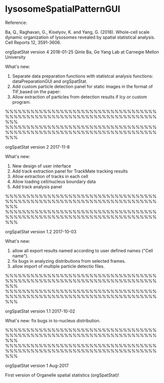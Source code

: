# lysosomeSpatialPatternGUI

Reference: 

Ba, Q., Raghavan, G., Kiselyov, K. and Yang, G. (2018). Whole-cell scale dynamic organization of
lysosomes revealed by spatial statistical analysis. Cell Reports 12, 3591-3606.


orgSpatStat version 4 2018-01-25
Qinle Ba, Ge Yang Lab at Carnegie Mellon University 

What's new: 
1. Separate data preparation functions with statistcal analysis functions: dataPreparationGUI and orgSpatStat.
2. Add custom particle detection panel for static images in the format of TIF,based on the paper:
3. Allow extraction of particles from detection results if Icy or custom program.


%%%%%%%%%%%%%%%%%%%%%%%%%%%%%%%%%%%%%%%%%%%%%%%%%%%%%%%%%%%%%%%%%%%%%%%%%%%
%%%%%%%%%%%%%%%%%%%%%%%%%%%%%%%%%%%%%%%%%%%%%%%%%%%%%%%%%%%%%%%%%%%%%%%%%%%

orgSpatStat version 2 2017-11-8

What's new: 
1. New design of user interface
2. Add track extraction panel for TrackMate tracking results
3. Allow extraction of tracks in each cell
4. Allow loading cell/nucleus boundary data
5. Add track analysis panel


%%%%%%%%%%%%%%%%%%%%%%%%%%%%%%%%%%%%%%%%%%%%%%%%%%%%%%%%%%%%%%%%%%%%%%%%%%%
%%%%%%%%%%%%%%%%%%%%%%%%%%%%%%%%%%%%%%%%%%%%%%%%%%%%%%%%%%%%%%%%%%%%%%%%%%%

orgSpatStat version 1.2  2017-10-03

What's new: 
1. allow all export results named according to user defined names ("Cell name").
2. fix bugs in analyzing distributions from selected frames.
3. allow import of multiple particle detectio files.

%%%%%%%%%%%%%%%%%%%%%%%%%%%%%%%%%%%%%%%%%%%%%%%%%%%%%%%%%%%%%%%%%%%%%%%%%%%
%%%%%%%%%%%%%%%%%%%%%%%%%%%%%%%%%%%%%%%%%%%%%%%%%%%%%%%%%%%%%%%%%%%%%%%%%%%

orgSpatStat version 1.1  2017-10-02

What's new: fix bugs in  to-nucleus distribution.



%%%%%%%%%%%%%%%%%%%%%%%%%%%%%%%%%%%%%%%%%%%%%%%%%%%%%%%%%%%%%%%%%%%%%%%%%%%
%%%%%%%%%%%%%%%%%%%%%%%%%%%%%%%%%%%%%%%%%%%%%%%%%%%%%%%%%%%%%%%%%%%%%%%%%%%

orgSpatStat version 1 Aug-2017

First version of Organelle spatial statistics (orgSpatStat)!
